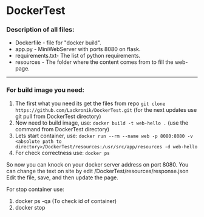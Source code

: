 # DockerTest

### Description of all files:

- Dockerfile      - file for "docker build".
- app.py          - MiniWebServer with ports 8080 on flask.
- requirements.txt- The list of python requirements.
- resources       - The folder where the content comes from to fill the web-page.
 
---------------------------------

### For build image you need:
1. The first what you need its get the files from repo
 `git clone https://github.com/Lackronik/DockerTest.git`
(for the next updates use git pull from DockerTest directory)
2. Now need to build image, use: `docker build -t web-hello .`
(use the command from DockerTest directory)
3. Lets start container, use: `docker run --rm --name web -p 8080:8080 -v <absolute path to directory>/DockerTest/resources:/usr/src/app/resources -d web-hello`
4. For check correctness use: `docker ps` 

So now you can knock on your docker server address on port 8080.
You can change the text on site by edit <absolute path to directory>/DockerTest/resources/response.json
Edit the file, save, and then update the page.

For stop container use:
1. docker ps -qa (To check id of container)
2. docker stop <id of container>
